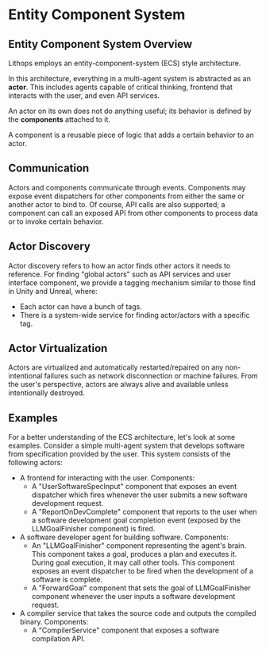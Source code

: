 # Entity Component System

## Entity Component System Overview

Lithops employs an entity-component-system (ECS) style architecture.

In this architecture, everything in a multi-agent system
is abstracted as an **actor**.
This includes agents capable of critical thinking,
frontend that interacts with the user,
and even API services.

An actor on its own does not do anything useful;
its behavior is defined by the **components** attached to it.

A component is a reusable piece of logic
that adds a certain behavior to an actor.

## Communication

Actors and components communicate through events.
Components may expose event dispatchers
for other components from either the same or another actor to bind to.
Of course, API calls are also supported;
a component can call an exposed API from other components
to process data or to invoke certain behavior.

## Actor Discovery

Actor discovery refers to how an actor finds other actors it needs to reference.
For finding "global actors" such as API services and user interface component,
we provide a tagging mechanism similar to those find in Unity and Unreal, where:

- Each actor can have a bunch of tags.
- There is a system-wide service for finding actor/actors with a specific tag.

## Actor Virtualization

Actors are virtualized and automatically restarted/repaired
on any non-intentional failures such as network disconnection or machine failures.
From the user's perspective,
actors are always alive and available unless intentionally destroyed.

## Examples

For a better understanding of the ECS architecture,
let's look at some examples.
Consider a simple multi-agent system that develops software
from specification provided by the user.
This system consists of the following actors:

- A frontend for interacting with the user.
  Components:
    - A "UserSoftwareSpecInput" component that exposes an event dispatcher
      which fires whenever the user submits a new software development request.
    - A "ReportOnDevComplete" component
      that reports to the user when a
      software development goal completion event
      (exposed by the LLMGoalFinisher component)
      is fired.
- A software developer agent for building software.
  Components:
    - An "LLMGoalFinisher" component representing the agent's brain.
      This component takes a goal, produces a plan and executes it.
      During goal execution, it may call other tools.
      This component exposes an event dispatcher to be fired
      when the development of a software is complete.
    - A "ForwardGoal" component that sets the goal of LLMGoalFinisher component
      whenever the user inputs a software development request.
- A compiler service that takes the source code and outputs the compiled binary.
  Components:
    - A "CompilerService" component that exposes a software compilation API.


